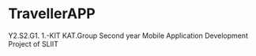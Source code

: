 # TravellerAPP
Y2.S2.G1. 1.-KIT KAT.Group Second year Mobile Application Development  Project of SLIIT
